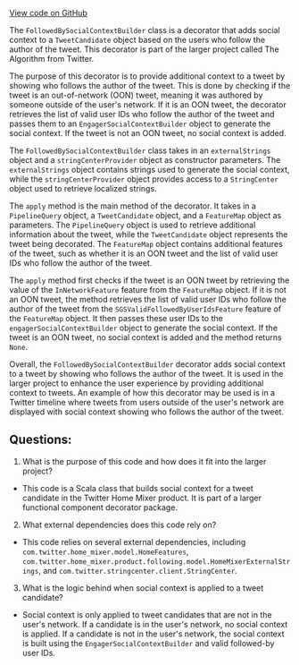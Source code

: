 [View code on GitHub](https://github.com/misbahsy/the-algorithm/home-mixer/server/src/main/scala/com/twitter/home_mixer/functional_component/decorator/FollowedBySocialContextBuilder.scala)

The `FollowedBySocialContextBuilder` class is a decorator that adds social context to a `TweetCandidate` object based on the users who follow the author of the tweet. This decorator is part of the larger project called The Algorithm from Twitter. 

The purpose of this decorator is to provide additional context to a tweet by showing who follows the author of the tweet. This is done by checking if the tweet is an out-of-network (OON) tweet, meaning it was authored by someone outside of the user's network. If it is an OON tweet, the decorator retrieves the list of valid user IDs who follow the author of the tweet and passes them to an `EngagerSocialContextBuilder` object to generate the social context. If the tweet is not an OON tweet, no social context is added.

The `FollowedBySocialContextBuilder` class takes in an `externalStrings` object and a `stringCenterProvider` object as constructor parameters. The `externalStrings` object contains strings used to generate the social context, while the `stringCenterProvider` object provides access to a `StringCenter` object used to retrieve localized strings.

The `apply` method is the main method of the decorator. It takes in a `PipelineQuery` object, a `TweetCandidate` object, and a `FeatureMap` object as parameters. The `PipelineQuery` object is used to retrieve additional information about the tweet, while the `TweetCandidate` object represents the tweet being decorated. The `FeatureMap` object contains additional features of the tweet, such as whether it is an OON tweet and the list of valid user IDs who follow the author of the tweet.

The `apply` method first checks if the tweet is an OON tweet by retrieving the value of the `InNetworkFeature` feature from the `FeatureMap` object. If it is not an OON tweet, the method retrieves the list of valid user IDs who follow the author of the tweet from the `SGSValidFollowedByUserIdsFeature` feature of the `FeatureMap` object. It then passes these user IDs to the `engagerSocialContextBuilder` object to generate the social context. If the tweet is an OON tweet, no social context is added and the method returns `None`.

Overall, the `FollowedBySocialContextBuilder` decorator adds social context to a tweet by showing who follows the author of the tweet. It is used in the larger project to enhance the user experience by providing additional context to tweets. An example of how this decorator may be used is in a Twitter timeline where tweets from users outside of the user's network are displayed with social context showing who follows the author of the tweet.
## Questions: 
 1. What is the purpose of this code and how does it fit into the larger project?
- This code is a Scala class that builds social context for a tweet candidate in the Twitter Home Mixer product. It is part of a larger functional component decorator package.

2. What external dependencies does this code rely on?
- This code relies on several external dependencies, including `com.twitter.home_mixer.model.HomeFeatures`, `com.twitter.home_mixer.product.following.model.HomeMixerExternalStrings`, and `com.twitter.stringcenter.client.StringCenter`.

3. What is the logic behind when social context is applied to a tweet candidate?
- Social context is only applied to tweet candidates that are not in the user's network. If a candidate is in the user's network, no social context is applied. If a candidate is not in the user's network, the social context is built using the `EngagerSocialContextBuilder` and valid followed-by user IDs.